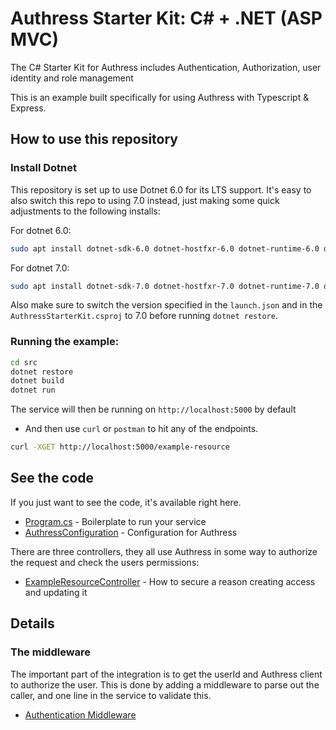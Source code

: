 # Authress Starter Kit: C# + .NET (ASP MVC)
The C# Starter Kit for Authress includes Authentication, Authorization, user identity and role management

This is an example built specifically for using Authress with Typescript & Express.

## How to use this repository

### Install Dotnet
This repository is set up to use Dotnet 6.0 for its LTS support. It's easy to also switch this repo to using 7.0 instead, just making some quick adjustments to the following installs:

For dotnet 6.0:
```sh
sudo apt install dotnet-sdk-6.0 dotnet-hostfxr-6.0 dotnet-runtime-6.0 dotnet-runtime-deps-6.0 aspnetcore-runtime-6.0
```

For dotnet 7.0:
```sh
sudo apt install dotnet-sdk-7.0 dotnet-hostfxr-7.0 dotnet-runtime-7.0 dotnet-runtime-deps-7.0 aspnetcore-runtime-7.0
```
Also make sure to switch the version specified in the `launch.json` and in the `AuthressStarterKit.csproj` to 7.0 before running `dotnet restore`.

### Running the example:

```sh
cd src
dotnet restore
dotnet build
dotnet run
```

The service will then be running on `http://localhost:5000` by default
* And then use `curl` or `postman` to hit any of the endpoints.

```sh
curl -XGET http://localhost:5000/example-resource
```

## See the code
If you just want to see the code, it's available right here.

* [Program.cs](./src/Program.cs) - Boilerplate to run your service
* [AuthressConfiguration](./src/AuthressConfiguration.cs) - Configuration for Authress

There are three controllers, they all use Authress in some way to authorize the request and check the users permissions:
<!-- * [Accounts](./src/accounts/accountController.ts) - General creating an account and setting up SSO -->
* [ExampleResourceController](./src/ExampleResourceController.cs) - How to secure a reason creating access and updating it
<!-- * [Users](./src/users/usersController.ts) - Managing users for the whole account. -->

## Details

### The middleware
The important part of the integration is to get the userId and Authress client to authorize the user. This is done by adding a middleware to parse out the caller, and one line in the service to validate this.

* [Authentication Middleware](.src/Program.cs)
